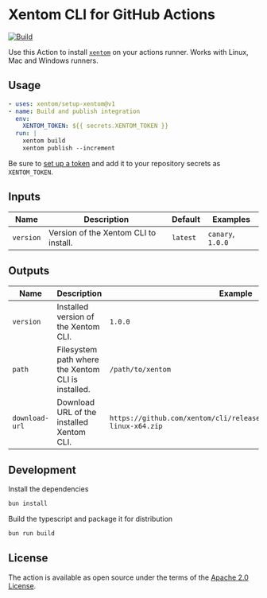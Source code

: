 # Xentom CLI for GitHub Actions

[![Build](https://github.com/xentom/setup-xentom/actions/workflows/test.yml/badge.svg)](https://github.com/xentom/setup-xentom/actions/workflows/test.yml)

Use this Action to install [`xentom`](https://xentom.com) on your actions runner. Works with Linux, Mac and Windows runners.

## Usage

```yaml
- uses: xentom/setup-xentom@v1
- name: Build and publish integration
  env:
    XENTOM_TOKEN: ${{ secrets.XENTOM_TOKEN }}
  run: |
    xentom build
    xentom publish --increment
```

Be sure to [set up a token](https://xentom.com/tokens) and add it to your repository secrets as `XENTOM_TOKEN`.

## Inputs

| Name      | Description                           | Default  | Examples          |
| --------- | ------------------------------------- | -------- | ----------------- |
| `version` | Version of the Xentom CLI to install. | `latest` | `canary`, `1.0.0` |

## Outputs

| Name           | Description                                        | Example                                                                       |
| -------------- | -------------------------------------------------- | ----------------------------------------------------------------------------- |
| `version`      | Installed version of the Xentom CLI.               | `1.0.0`                                                                       |
| `path`         | Filesystem path where the Xentom CLI is installed. | `/path/to/xentom`                                                             |
| `download-url` | Download URL of the installed Xentom CLI.          | `https://github.com/xentom/cli/releases/latest/download/xentom-linux-x64.zip` |

## Development

Install the dependencies

```bash
bun install
```

Build the typescript and package it for distribution

```bash
bun run build
```

## License

The action is available as open source under the terms of the [Apache 2.0 License](https://opensource.org/license/apache-2-0/).
